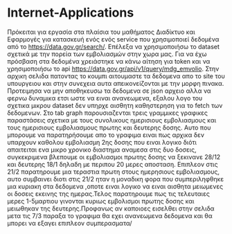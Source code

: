 # Internet-Applications


Πρόκειται για εργασία στα πλαίσια του μαθήματος Διαδίκτυο και Εφαρμογές για κατασκευή ενός ενός service  που χρησιμοποιεί δεδομένα από το https://data.gov.gr/search/. Επέλεξα να χρησιμοποιήσω το dataset σχετικά με την πορεία των εμβολιασμών στην χωρα μας. Για να έχω πρόσβαση στα δεδομένα χρειάστηκε να κάνω αίτηση για token και να χρησιμοποιήσω το api https://data.gov.gr/api/v1/query/mdg_emvolio. Στην αρχικη σελιδα πατοντας το κουμπι αιτουμαστε τα δεδομενα απο το site του υπουργειου και στην συνεχεια αυτα απεικονείζονται με την μορφη πινακα. Προτειμησα να μην αποθηκευσω τα δεδομενα σε json αρχειο αλλα να φερνω δυναμικα ετσι ωστε να ειναι ανανεωμενα, εξαλου λογο του σχετικα μικρου dataset δεν υπηρχε αισθητη καθηστερηση για το fetch των δεδομενων. Στο tab graph παρουσιαζενται τρεις γραμμικες γραφικες παραστάσεις σχετικα με τους συνολικους ημερισιους εμβολιασμους και τους ημερισιους εμβολιασμους πρωτης και δευτερης δοσης. Αυτο που μπορουμε να παρατηρήσουμε απο το γραφιμα ειναι πως αρχικα δεν υπαρχουν καθολου εμβολιασμη 2ης δοσης που ειναι λογικο διότι απαιτειται ενα μικρο χρονικο διαστημα αναμεσα στις δυο δοσεις, συγκεκριμενα βλεπουμε οι εμβολιασμοι πρωτης δοσης να ξεκινανε 28/12 και δευτερης 18/1 δηλαδη με περιπου 20 μερες αποσταση. Επιπλεον στις 21/2 παρατηρουμε μια τεραστια πρωτη στους ημερησιους εμβολιασμους, αυτο συμβαινει διοτι στις 21/2 ηταν η μοναδικη φορα που συμπεριληφθηκε μια κυριακη στα δεδομενα ,οποτε ειναι λογικο να ειναι αισθητα μειωμενες οι δοσεις εκεινης της ημερας.Τελος παρατηρουμε πως τις τελευταιες μερες 1-5μαρτιου γινονται κυριως εμβολισμοι πρωτης δοσης και μειωθηκαν της δευτερης.Προφανως αν καποιοες εισελθει στην σελιδα μετα τις 7/3 παραξα το γραφιμα θα εχει ανανεωμενα δεδομενα και θα μπορει να εξαγει επιπλεον συμπερασματα/

